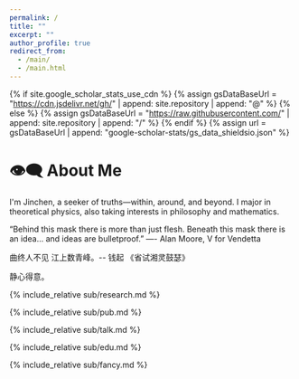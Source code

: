 ```yaml
---
permalink: /
title: ""
excerpt: ""
author_profile: true
redirect_from: 
  - /main/
  - /main.html
---
```


{% if site.google_scholar_stats_use_cdn %}
{% assign gsDataBaseUrl = "https://cdn.jsdelivr.net/gh/" | append: site.repository | append: "@" %}
{% else %}
{% assign gsDataBaseUrl = "https://raw.githubusercontent.com/" | append: site.repository | append: "/" %}
{% endif %}
{% assign url = gsDataBaseUrl | append: "google-scholar-stats/gs_data_shieldsio.json" %}

<span class='anchor' id='about-me'></span>

# 👁️‍🗨️ About Me

I'm Jinchen, a seeker of truths—within, around, and beyond. I major in theoretical physics, also taking interests in philosophy and mathematics.

“Behind this mask there is more than just flesh. Beneath this mask there is an idea... and ideas are bulletproof.” ―- Alan Moore, V for Vendetta

曲终人不见 江上数青峰。-- 钱起 《省试湘灵鼓瑟》

静心得意。


{% include_relative sub/research.md %}

{% include_relative sub/pub.md %}

{% include_relative sub/talk.md %}

{% include_relative sub/edu.md %}

{% include_relative sub/fancy.md %}
